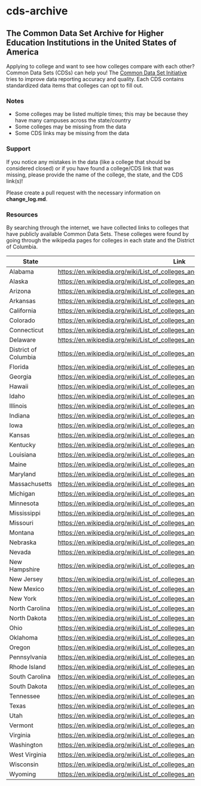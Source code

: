 # cds-archive
## The Common Data Set Archive for Higher Education Institutions in the United States of America

Applying to college and want to see how colleges compare with each other? Common Data Sets (CDSs) can help you! The [Common Data Set Initiative](https://commondataset.org/) tries to improve data reporting accuracy and quality. Each CDS contains standardized data items that colleges can opt to fill out. 

### Notes
- Some colleges may be listed multiple times; this may be because they have many campuses across the state/country
- Some colleges may be missing from the data
- Some CDS links may be missing from the data

### Support

If you notice any mistakes in the data (like a college that should be considered closed) or if you have found a college/CDS link that was missing, please provide the name of the college, the state, and the CDS link(s)!

Please create a pull request with the necessary information on **change_log.md**.

### Resources

By searching through the internet, we have collected links to colleges that have publicly available Common Data Sets. These colleges were found by going through the wikipedia pages for colleges in each state and the District of Columbia.

| State | Link |
| ----- | ---- |
| Alabama	| https://en.wikipedia.org/wiki/List_of_colleges_and_universities_in_Alabama | 
| Alaska	| https://en.wikipedia.org/wiki/List_of_colleges_and_universities_in_Alaska |
| Arizona |	https://en.wikipedia.org/wiki/List_of_colleges_and_universities_in_Arizona |
| Arkansas |	https://en.wikipedia.org/wiki/List_of_colleges_and_universities_in_Arkansas |
| California |	https://en.wikipedia.org/wiki/List_of_colleges_and_universities_in_California |
| Colorado |	https://en.wikipedia.org/wiki/List_of_colleges_and_universities_in_Colorado |
| Connecticut |	https://en.wikipedia.org/wiki/List_of_colleges_and_universities_in_Connecticut|
| Delaware |	https://en.wikipedia.org/wiki/List_of_colleges_and_universities_in_Delaware |
| District of Columbia |	https://en.wikipedia.org/wiki/List_of_colleges_and_universities_in_Washington,_D.C. |
| Florida |	https://en.wikipedia.org/wiki/List_of_colleges_and_universities_in_Florida |
| Georgia |	https://en.wikipedia.org/wiki/List_of_colleges_and_universities_in_Georgia_(U.S._state) |
| Hawaii |	https://en.wikipedia.org/wiki/List_of_colleges_and_universities_in_Hawaii |
| Idaho |	https://en.wikipedia.org/wiki/List_of_colleges_and_universities_in_Idaho |
| Illinois |	https://en.wikipedia.org/wiki/List_of_colleges_and_universities_in_Illinois |
| Indiana |	https://en.wikipedia.org/wiki/List_of_colleges_and_universities_in_Indiana |
| Iowa |	https://en.wikipedia.org/wiki/List_of_colleges_and_universities_in_Iowa |
| Kansas |	https://en.wikipedia.org/wiki/List_of_colleges_and_universities_in_Kansas |
| Kentucky |	https://en.wikipedia.org/wiki/List_of_colleges_and_universities_in_Kentucky |
| Louisiana |	https://en.wikipedia.org/wiki/List_of_colleges_and_universities_in_Louisiana |
| Maine |	https://en.wikipedia.org/wiki/List_of_colleges_and_universities_in_Maine |
| Maryland |	https://en.wikipedia.org/wiki/List_of_colleges_and_universities_in_Maryland |
| Massachusetts |	https://en.wikipedia.org/wiki/List_of_colleges_and_universities_in_Massachusetts |
| Michigan |	https://en.wikipedia.org/wiki/List_of_colleges_and_universities_in_Michigan |
| Minnesota |	https://en.wikipedia.org/wiki/List_of_colleges_and_universities_in_Minnesota |
| Mississippi |	https://en.wikipedia.org/wiki/List_of_colleges_and_universities_in_Mississippi |
| Missouri |	https://en.wikipedia.org/wiki/List_of_colleges_and_universities_in_Missouri |
| Montana |	https://en.wikipedia.org/wiki/List_of_colleges_and_universities_in_Montana |
| Nebraska |	https://en.wikipedia.org/wiki/List_of_colleges_and_universities_in_Nebraska |
| Nevada |	https://en.wikipedia.org/wiki/List_of_colleges_and_universities_in_Nevada |
| New Hampshire |	https://en.wikipedia.org/wiki/List_of_colleges_and_universities_in_New_Hampshire |
| New Jersey |	https://en.wikipedia.org/wiki/List_of_colleges_and_universities_in_New_Jersey |
| New Mexico |	https://en.wikipedia.org/wiki/List_of_colleges_and_universities_in_New_Mexico |
| New York | https://en.wikipedia.org/wiki/List_of_colleges_and_universities_in_New_York_(state) |
| North Carolina |	https://en.wikipedia.org/wiki/List_of_colleges_and_universities_in_North_Carolina |
| North Dakota |	https://en.wikipedia.org/wiki/List_of_colleges_and_universities_in_North_Dakota |
| Ohio |	https://en.wikipedia.org/wiki/List_of_colleges_and_universities_in_Ohio |
| Oklahoma |	https://en.wikipedia.org/wiki/List_of_colleges_and_universities_in_Oklahoma |
| Oregon |	https://en.wikipedia.org/wiki/List_of_colleges_and_universities_in_Oregon |
| Pennsylvania |	https://en.wikipedia.org/wiki/List_of_colleges_and_universities_in_Pennsylvania |
| Rhode Island |	https://en.wikipedia.org/wiki/List_of_colleges_and_universities_in_Rhode_Island |
| South Carolina |	https://en.wikipedia.org/wiki/List_of_colleges_and_universities_in_South_Carolina |
| South Dakota |	https://en.wikipedia.org/wiki/List_of_colleges_and_universities_in_South_Dakota |
| Tennessee |	https://en.wikipedia.org/wiki/List_of_colleges_and_universities_in_Tennessee |
| Texas |	https://en.wikipedia.org/wiki/List_of_colleges_and_universities_in_Texas |
| Utah |	https://en.wikipedia.org/wiki/List_of_colleges_and_universities_in_Utah |
| Vermont |	https://en.wikipedia.org/wiki/List_of_colleges_and_universities_in_Vermont |
| Virginia |	https://en.wikipedia.org/wiki/List_of_colleges_and_universities_in_Virginia |
| Washington |	https://en.wikipedia.org/wiki/List_of_colleges_and_universities_in_Washington_(state) |
| West Virginia |	https://en.wikipedia.org/wiki/List_of_colleges_and_universities_in_West_Virginia |
| Wisconsin |	https://en.wikipedia.org/wiki/List_of_colleges_and_universities_in_Wisconsin |
| Wyoming |	https://en.wikipedia.org/wiki/List_of_colleges_and_universities_in_Wyoming |
